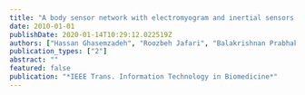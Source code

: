 ```yaml
---
title: "A body sensor network with electromyogram and inertial sensors: multimodal interpretation of muscular activities"
date: 2010-01-01
publishDate: 2020-01-14T10:29:12.022519Z
authors: ["Hassan Ghasemzadeh", "Roozbeh Jafari", "Balakrishnan Prabhakaran"]
publication_types: ["2"]
abstract: ""
featured: false
publication: "*IEEE Trans. Information Technology in Biomedicine*"
---
```


